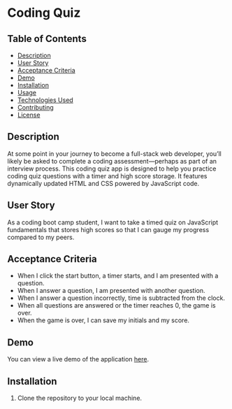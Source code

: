 # Coding Quiz

## Table of Contents
- [Description](#description)
- [User Story](#user-story)
- [Acceptance Criteria](#acceptance-criteria)
- [Demo](#demo)
- [Installation](#installation)
- [Usage](#usage)
- [Technologies Used](#technologies-used)
- [Contributing](#contributing)
- [License](#license)

## Description
At some point in your journey to become a full-stack web developer, you’ll likely be asked to complete a coding assessment—perhaps as part of an interview process. This coding quiz app is designed to help you practice coding quiz questions with a timer and high score storage. It features dynamically updated HTML and CSS powered by JavaScript code.

## User Story
As a coding boot camp student, I want to take a timed quiz on JavaScript fundamentals that stores high scores so that I can gauge my progress compared to my peers.

## Acceptance Criteria
- When I click the start button, a timer starts, and I am presented with a question.
- When I answer a question, I am presented with another question.
- When I answer a question incorrectly, time is subtracted from the clock.
- When all questions are answered or the timer reaches 0, the game is over.
- When the game is over, I can save my initials and my score.

## Demo
You can view a live demo of the application [here](link-to-your-live-demo).

## Installation
1. Clone the repository to your local machine.

